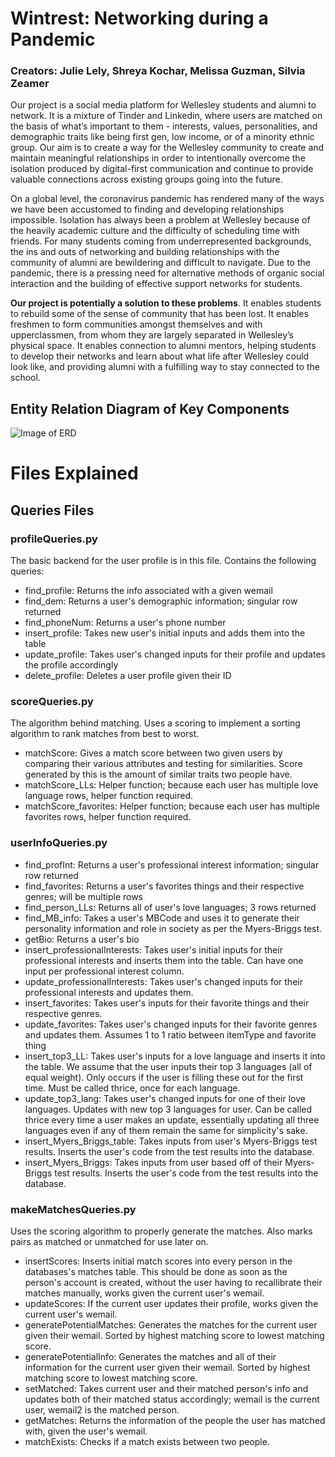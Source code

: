 # Wintrest: Networking during a Pandemic

### Creators: Julie Lely, Shreya Kochar, Melissa Guzman, Silvia Zeamer

Our project is a social media platform for Wellesley students and alumni to network. It is a mixture of Tinder and Linkedin, where users are matched on the basis of what’s important to them - interests, values, personalities, and demographic traits like being first gen, low income, or of a minority ethnic group. Our aim is to create a way for the Wellesley community to create and maintain meaningful relationships in order to intentionally overcome the isolation produced by digital-first communication and continue to provide valuable connections across existing groups going into the future.

On a global level, the coronavirus pandemic has rendered many of the ways we have been accustomed to finding and developing relationships impossible. Isolation has always been a problem at Wellesley because of the heavily academic culture and the difficulty of scheduling time with friends. For many students coming from underrepresented backgrounds, the ins and outs of networking and building relationships with the community of alumni are bewildering and difficult to navigate. Due to the pandemic, there is a pressing need for alternative methods of organic social interaction and the building of effective support networks for students. 

**Our project is potentially a solution to these problems**. It enables students to rebuild some of the sense of community that has been lost. It enables freshmen to form communities amongst themselves and with upperclassmen, from whom they are largely separated in Wellesley’s physical space. It enables connection to alumni mentors, helping students to develop their networks and learn about what life after Wellesley could look like, and providing alumni with a fulfilling way to stay connected to the school.

## Entity Relation Diagram of Key Components

![Image of ERD](https://github.com/melguzman/wintrest/blob/main/WintrestERD.png)

# Files Explained
## Queries Files
  
### profileQueries.py
The basic backend for the user profile is in this file. Contains the following queries:
* find_profile: Returns the info associated with a given wemail
* find_dem: Returns a user's demographic information; singular row returned
* find_phoneNum: Returns a user's phone number
* insert_profile: Takes new user's initial inputs and adds them into the table
* update_profile: Takes user's changed inputs for their profile and updates the profile accordingly
* delete_profile: Deletes a user profile given their ID

### scoreQueries.py
The algorithm behind matching. Uses a scoring to implement a sorting algorithm to rank matches from best to worst.
* matchScore: Gives a match score between two given users by comparing their various attributes and testing for similarities. Score generated by this is the amount of similar traits two people have.
* matchScore_LLs: Helper function; because each user has multiple love language rows, helper function required.
* matchScore_favorites: Helper function; because each user has multiple favorites rows, helper function required.

### userInfoQueries.py
* find_profInt: Returns a user's professional interest information; singular row returned
* find_favorites: Returns a user's favorites things and their respective genres; will be multiple rows
* find_person_LLs: Returns all of user's love languages; 3 rows returned
* find_MB_info: Takes a user's MBCode and uses it to generate their personality information and role in society as per the Myers-Briggs test.
* getBio: Returns a user's bio
* insert_professionalInterests: Takes user's initial inputs for their professional interests and inserts them into the table. Can have one input per professional interest column.
* update_professionalInterests: Takes user's changed inputs for their professional interests and updates them.
* insert_favorites: Takes user's inputs for their favorite things and their respective genres.
* update_favorites: Takes user's changed inputs for their favorite genres and updates them. Assumes 1 to 1 ratio between itemType and favorite thing
* insert_top3_LL: Takes user's inputs for a love language and inserts it into the table. We assume that the user inputs their top 3 languages (all of equal weight). Only occurs if the user is filling these out for the first time. Must be called thrice, once for each language.
* update_top3_lang: Takes user's changed inputs for one of their love languages. Updates with new top 3 languages for user. Can be called thrice every time a user makes an update, essentially updating all three languages even if any of them remain the same for simplicity's sake.
* insert_Myers_Briggs_table: Takes inputs from user's Myers-Briggs test results. Inserts the user's code from the test results into the database.
* insert_Myers_Briggs: Takes inputs from user based off of their Myers-Briggs test results. Inserts the user's code from the test results into the database.

### makeMatchesQueries.py
Uses the scoring algorithm to properly generate the matches. Also marks pairs as matched or unmatched for use later on.
* insertScores: Inserts initial match scores into every person in the databases's matches table. This should be done as soon as the person's account is created, without the user having to recallibrate their matches manually, works given the current user's wemail.
* updateScores: If the current user updates their profile, works given the current user's wemail.
* generatePotentialMatches: Generates the matches for the current user given their wemail. Sorted by highest matching score to lowest matching score.
* generatePotentialInfo: Generates the matches and all of their information for the current user given their wemail. Sorted by highest matching score to lowest matching score.
* setMatched: Takes current user and their matched person's info and updates both of their matched status accordingly; wemail is the current user, wemail2 is the matched person.
* getMatches: Returns the information of the people the user has matched with, given the user's wemail.
* matchExists: Checks if a match exists between two people.

